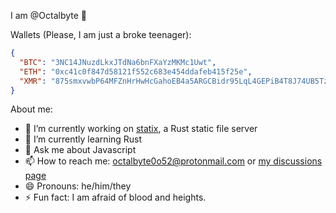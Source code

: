<!--![Stats](https://github-readme-stats.vercel.app/api/top-langs?username=Octalbyte&langs_count=8&theme=dark&layout=compact)-->


I am @Octalbyte 🐙

Wallets (Please, I am just a broke teenager):
```json
{
  "BTC": "3NC14JNuzdLkxJTdNa6bnFXaYzMKMc1Uwt",
  "ETH": "0xc41c0f847d58121f552c683e454ddafeb415f25e",
  "XMR": "875smxvwbP64MFZnHrHwHcGahoEB4a5ARGCBidr95LqL4GEPiB4T8J74UB5TzrXK3wbTZ1iidfYoV37KZq1vqWCQSNztDAF"  
}
```

About me: 

- 🔭 I’m currently working on [statix](https://github.com/statix-server/statix), a Rust static file server
- 🌱 I’m currently learning Rust
- 💬 Ask me about Javascript
- 📫 How to reach me: octalbyte0o52@protonmail.com or [my discussions page](https://github.com/Octalbyte/Octalbyte/discussions/2)
- 😄 Pronouns: he/him/they
- ⚡ Fun fact: I am afraid of blood and heights.

